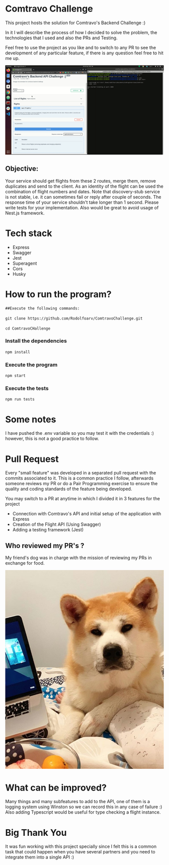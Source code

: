 # Comtravo Challenge

This project hosts the solution for Comtravo's Backend Challenge :)

In it I will describe the process of how I decided to solve the problem, the technologies that I used and also the PRs and Testing.

Feel free to use the project as you like and to switch to any PR to see the development of any particular feature, if there is any question feel free to hit me up.

![Evenito](demo.gif)

## Objective:

Your service should get flights from these 2 routes, merge them, remove duplicates and send to the
client.
As an identity of the flight can be used the combination of flight numbers and dates.
Note that discovery-stub service is not stable, i.e. it can sometimes fail or reply after couple of
seconds.
The response time of your service shouldn't take longer than 1 second.
Please write tests for your implementation. Also would be great to avoid usage of Nest.js framework.

# Tech stack

- Express
- Swagger
- Jest
- Superagent
- Cors
- Husky

# How to run the program?

```shell
##Execute the following commands:

git clone https://github.com/Rodolfoarv/ComtravoChallenge.git

cd ComtravoCHallenge

```

### Install the dependencies

```shell
npm install
```

### Execute the program

```shell
npm start
```

### Execute the tests

```shell
npm run tests
```

# Some notes

I have pushed the .env variable so you may test it with the credentials :) however, this is not a good practice to follow.

# Pull Request

Every "small feature" was developed in a separated pull request with the commits associated to it. This is a common practice I follow, afterwards someone reviews my PR or do a Pair Programming exercise to ensure the quality and coding standards of the feature being developed.

You may switch to a PR at anytime in which I divided it in 3 features for the project

- Connection with Comtravo's API and initial setup of the application with Express
- Creation of the Flight API (Using Swagger)
- Adding a testing framework (Jest)

## Who reviewed my PR's ?

My friend's dog was in charge with the mission of reviewing my PRs in exchange for food.

![Doggo](doggo.jpg)

# What can be improved?

Many things and many subfeatures to add to the API, one of them is a logging system using Winston so we can record this in any case of failure :) Also adding Typescript would be useful for type checking a flight instance.

# Big Thank You

It was fun working with this project specially since I felt this is a common task that could happen when you have several partners and you need to integrate them into a single API :)
